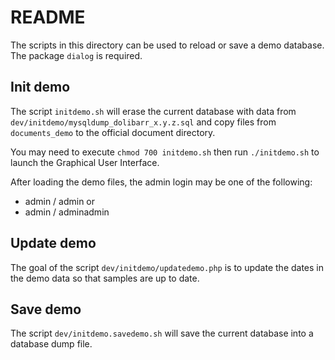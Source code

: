 README
======

The scripts in this directory can be used to reload or save a demo database.
The package `dialog` is required.


Init demo
-------------

The script `initdemo.sh` will erase the current database with data from `dev/initdemo/mysqldump_dolibarr_x.y.z.sql` and copy files from `documents_demo` to the official document directory.

You may need to execute `chmod 700 initdemo.sh`
then run `./initdemo.sh` to launch the Graphical User Interface.

After loading the demo files, the admin login may be one of the following:
- admin / admin
or
- admin / adminadmin


Update demo
-------------

The goal of the script `dev/initdemo/updatedemo.php` is to update the dates in the demo data so that samples are up to date.


Save demo
-------------

The script `dev/initdemo.savedemo.sh` will save the current database into a database dump file.
